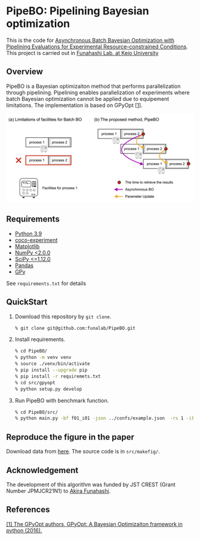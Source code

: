 # PipeBO: Pipelining Bayesian optimization

This is the code for [Asynchronous Batch Bayesian Optimization with Pipelining Evaluations for Experimental Resource–constrained Conditions](http://arxiv.org/abs/2412.04392).
This project is carried out in [Funahashi Lab. at Keio University](https://fun.bio.keio.ac.jp/)

## Overview
PipeBO is a Bayesian optimizaiton method that performs parallelization through pipelining.
Pipelining enables parallelization of experiments where batch Bayesian optimization cannot be applied due to equipement limitations.
The implementation is based on GPyOpt [[1](#ref1)].

![overvew](images/overview.png)


## Requirements

- [Python 3.9](https://www.python.org/downloads/)
- [coco-experiment](https://pypi.org/project/coco-experiment/)
- [Matplotlib](https://matplotlib.org/)
- [NumPy <2.0.0](http://www.numpy.or)
- [SciPy <=1.12.0](http://www.scipy.org)
- [Pandas](https://pandas.pydata.org/)
- [GPy]()

See ```requirements.txt``` for details

## QuickStart

1. Download this repository by `git clone`.
    ```sh
    % git clone git@github.com:funalab/PipeBO.git
    ```
2. Install requirements.
    ```sh
    % cd PipeBO/
    % python -m venv venv
    % source ./venv/bin/activate
    % pip install --upgrade pip
    % pip install -r requiremets.txt
    % cd src/gpyopt
    % python setup.py develop
    ```
3. Run PipeBO with benchmark function.
    ```sh
    % cd PipeBO/src/
    % python main.py -bf f01_i01 -json ../confs/example.json  -rs 1 -iter 10
    ```

## Reproduce the figure in the paper
Download data from [here](https://drive.google.com/file/d/1FjqTohtbwMSv4bAEDmB9C5an3qre7jYw/view?usp=drive_link).
The source code is in `src/makefig/`.

## Acknowledgement
The development of this algorithm was funded by JST CREST (Grant Number JPMJCR21N1) to [Akira Funahashi](https://github.com/funasoul).

## References
<a id="ref1"></a>[[1] The GPyOpt authors, GPyOpt: A Bayesian Optimizaiton framework in python (2016).](https://github.com/SheffieldML/GPyOpt)
